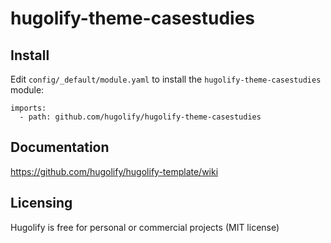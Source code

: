 # hugolify-theme-casestudies

## Install
Edit `config/_default/module.yaml` to install the `hugolify-theme-casestudies` module:
```
imports:
  - path: github.com/hugolify/hugolify-theme-casestudies
```

## Documentation
https://github.com/hugolify/hugolify-template/wiki

## Licensing
Hugolify is free for personal or commercial projects (MIT license)
